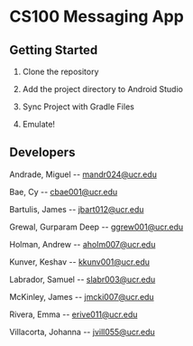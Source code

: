 # CS100 Messaging App

## Getting Started

1. Clone the repository

2. Add the project directory to Android Studio

3. Sync Project with Gradle Files

4. Emulate!

## Developers

Andrade, Miguel -- mandr024@ucr.edu

Bae, Cy -- cbae001@ucr.edu

Bartulis, James -- jbart012@ucr.edu

Grewal, Gurparam Deep -- ggrew001@ucr.edu

Holman, Andrew -- aholm007@ucr.edu

Kunver, Keshav -- kkunv001@ucr.edu

Labrador, Samuel -- slabr003@ucr.edu

McKinley, James  -- jmcki007@ucr.edu

Rivera, Emma -- erive011@ucr.edu

Villacorta, Johanna -- jvill055@ucr.edu
